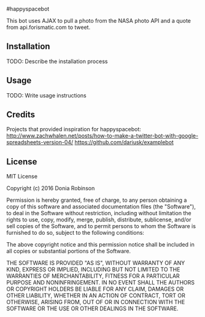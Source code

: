 #happyspacebot

This bot uses AJAX to pull a photo from the NASA photo API and a quote from api.forismatic.com to tweet.

## Installation

TODO: Describe the installation process

## Usage

TODO: Write usage instructions

## Credits

Projects that provided inspiration for happyspacebot:
 http://www.zachwhalen.net/posts/how-to-make-a-twitter-bot-with-google-spreadsheets-version-04/
 https://github.com/dariusk/examplebot

## License

MIT License

Copyright (c) 2016 Donia Robinson

Permission is hereby granted, free of charge, to any person obtaining a copy of this software and associated documentation files (the "Software"), to deal in the Software without restriction, including without limitation the rights to use, copy, modify, merge, publish, distribute, sublicense, and/or sell copies of the Software, and to permit persons to whom the Software is furnished to do so, subject to the following conditions:

The above copyright notice and this permission notice shall be included in all copies or substantial portions of the Software.

THE SOFTWARE IS PROVIDED "AS IS", WITHOUT WARRANTY OF ANY KIND, EXPRESS OR IMPLIED, INCLUDING BUT NOT LIMITED TO THE WARRANTIES OF MERCHANTABILITY, FITNESS FOR A PARTICULAR PURPOSE AND NONINFRINGEMENT. IN NO EVENT SHALL THE AUTHORS OR COPYRIGHT HOLDERS BE LIABLE FOR ANY CLAIM, DAMAGES OR OTHER LIABILITY, WHETHER IN AN ACTION OF CONTRACT, TORT OR OTHERWISE, ARISING FROM, OUT OF OR IN CONNECTION WITH THE SOFTWARE OR THE USE OR OTHER DEALINGS IN THE SOFTWARE.